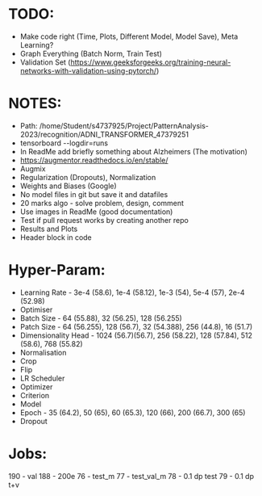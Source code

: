 # TODO:
- Make code right (Time, Plots, Different Model, Model Save), Meta Learning?
- Graph Everything (Batch Norm, Train Test)
- Validation Set (https://www.geeksforgeeks.org/training-neural-networks-with-validation-using-pytorch/)

# NOTES:
- Path: /home/Student/s4737925/Project/PatternAnalysis-2023/recognition/ADNI_TRANSFORMER_47379251
- tensorboard --logdir=runs
- In ReadMe add briefly something about Alzheimers (The motivation)
- https://augmentor.readthedocs.io/en/stable/
- Augmix
- Regularization (Dropouts), Normalization
- Weights and Biases (Google)
- No model files in git but save it and datafiles
- 20 marks algo - solve problem, design, comment
- Use images in ReadMe (good documentation) 
- Test if pull request works by creating another repo
- Results and Plots
- Header block in code

# Hyper-Param:
- Learning Rate - 3e-4 (58.6), 1e-4 (58.12), 1e-3 (54), 5e-4 (57), 2e-4 (52.98)
- Optimiser
- Batch Size - 64 (55.88), 32 (56.25), 128 (56.255)
- Patch Size - 64 (56.255), 128 (56.7), 32 (54.388), 256 (44.8), 16 (51.7)
- Dimensionality Head - 1024 (56.7)(56.7), 256 (58.22), 128 (57.84), 512 (58.6), 768 (55.82)
- Normalisation
- Crop
- Flip
- LR Scheduler
- Optimizer
- Criterion
- Model
- Epoch - 35 (64.2), 50 (65), 60 (65.3), 120 (66), 200 (66.7), 300 (65)
- Dropout
# Jobs:
190 - val
188 - 200e 
76 - test_m
77 - test_val_m
78 - 0.1 dp test
79 - 0.1 dp t+v